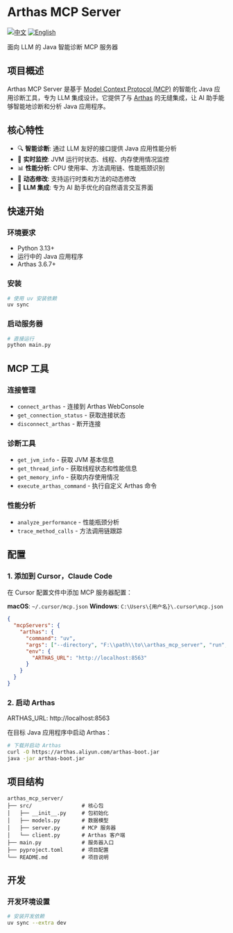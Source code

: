 # Arthas MCP Server
[![中文](https://img.shields.io/badge/lang-中文-blue.svg)](README.md) [![English](https://img.shields.io/badge/lang-English-red.svg)](README.en.md)

面向 LLM 的 Java 智能诊断 MCP 服务器

## 项目概述

Arthas MCP Server 是基于 [Model Context Protocol (MCP)](https://modelcontextprotocol.io) 的智能化 Java 应用诊断工具，专为 LLM 集成设计。它提供了与 [Arthas](https://arthas.aliyun.com/) 的无缝集成，让 AI 助手能够智能地诊断和分析 Java 应用程序。

## 核心特性

- 🔍 **智能诊断**: 通过 LLM 友好的接口提供 Java 应用性能分析
- 🚀 **实时监控**: JVM 运行时状态、线程、内存使用情况监控
- 📊 **性能分析**: CPU 使用率、方法调用链、性能瓶颈识别
- 🔧 **动态修改**: 支持运行时类和方法的动态修改
- 🤖 **LLM 集成**: 专为 AI 助手优化的自然语言交互界面

## 快速开始

### 环境要求

- Python 3.13+
- 运行中的 Java 应用程序
- Arthas 3.6.7+

### 安装

```bash
# 使用 uv 安装依赖
uv sync

```

### 启动服务器

```bash
# 直接运行
python main.py

```

## MCP 工具

### 连接管理
- `connect_arthas` - 连接到 Arthas WebConsole
- `get_connection_status` - 获取连接状态
- `disconnect_arthas` - 断开连接

### 诊断工具
- `get_jvm_info` - 获取 JVM 基本信息
- `get_thread_info` - 获取线程状态和性能信息
- `get_memory_info` - 获取内存使用情况
- `execute_arthas_command` - 执行自定义 Arthas 命令

### 性能分析
- `analyze_performance` - 性能瓶颈分析
- `trace_method_calls` - 方法调用链跟踪

## 配置

### 1. 添加到 Cursor，Claude Code

在 Cursor 配置文件中添加 MCP 服务器配置：

**macOS**: `~/.cursor/mcp.json`
**Windows**: `C:\Users\{用户名}\.cursor\mcp.json`

```json
{
  "mcpServers": {
    "arthas": {
      "command": "uv",
      "args": ["--directory", "F:\\path\\to\\arthas_mcp_server", "run", "python", "main.py"],
      "env": {
        "ARTHAS_URL": "http://localhost:8563"
      }
    }
  }
}
```


### 2.  启动 Arthas

ARTHAS_URL: http://localhost:8563

在目标 Java 应用程序中启动 Arthas：

```bash
# 下载并启动 Arthas
curl -O https://arthas.aliyun.com/arthas-boot.jar
java -jar arthas-boot.jar
```

## 项目结构

```
arthas_mcp_server/
├── src/                # 核心包
│   ├── __init__.py     # 包初始化
│   ├── models.py       # 数据模型
│   ├── server.py       # MCP 服务器
│   └── client.py       # Arthas 客户端
├── main.py             # 服务器入口
├── pyproject.toml      # 项目配置
└── README.md           # 项目说明
```

## 开发

### 开发环境设置

```bash
# 安装开发依赖
uv sync --extra dev

```